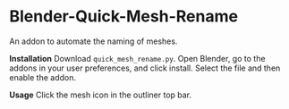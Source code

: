 # Blender-Quick-Mesh-Rename
An addon to automate the naming of meshes.

**Installation**
Download `quick_mesh_rename.py`. Open Blender, go to the addons in your user preferences, and click install. Select the file and then enable the addon.

**Usage**
Click the mesh icon in the outliner top bar.

